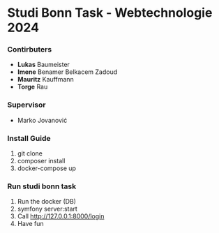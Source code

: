 # Studi Bonn Task - Webtechnologie 2024

### Contirbuters
* **Lukas** Baumeister
* **Imene** Benamer Belkacem Zadoud
* **Mauritz** Kauffmann
* **Torge** Rau


### Supervisor
* Marko Jovanović


### Install Guide
1. git clone 
2. composer install
3. docker-compose up


### Run studi bonn task
1. Run the docker (DB)
2. symfony server:start
3. Call http://127.0.0.1:8000/login
4. Have fun
